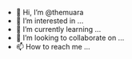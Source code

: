 - 👋 Hi, I’m @themuara
- 👀 I’m interested in ...
- 🌱 I’m currently learning ...
- 💞️ I’m looking to collaborate on ...
- 📫 How to reach me ...

<!---
themuara/themuara is a ✨ special ✨ repository because its `README.md` (this file) appears on your GitHub profile.
You can click the Preview link to take a look at your changes.
--->
